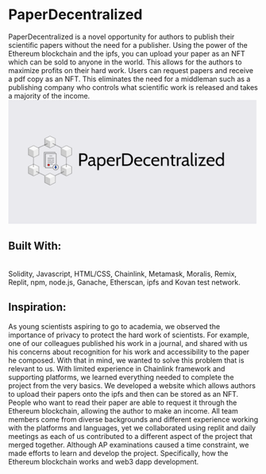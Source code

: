 # PaperDecentralized
PaperDecentralized is a novel opportunity for authors to publish their scientific papers without the need for a publisher. Using the power of the Ethereum blockchain and the ipfs, you can upload your paper as an NFT which can be sold to anyone in the world. This allows for the authors to maximize profits on their hard work. Users can request papers and receive a pdf copy as an NFT. This eliminates the need for a middleman such as a publishing company who controls what scientific work is released and takes a majority of the income.
<br />
<img src="/PD_Logo.png" alt="Logo" width=500/>
<br />
## Built With:
<br />
Solidity, Javascript, HTML/CSS, Chainlink, Metamask, Moralis, Remix, Replit, npm, node.js, Ganache, Etherscan, ipfs and Kovan test network.
<br />

## Inspiration:
As young scientists aspiring to go to academia, we observed the importance of privacy to protect the hard work of scientists. For example, one of our colleagues published his work in a journal, and shared with us his concerns about recognition for his work and accessibility to the paper he composed. With that in mind, we wanted to solve this problem that is relevant to us. With limited experience in Chainlink framework and supporting platforms, we learned everything needed to complete the project from the very basics. We developed a website which allows authors to upload their papers onto the ipfs and then can be stored as an NFT. People who want to read their paper are able to request it through the Ethereum blockchain, allowing the author to make an income. All team members come from diverse backgrounds and different experience working with the platforms and languages, yet we collaborated using replit and daily meetings as each of us contributed to a different aspect of the project that merged together. Although AP examinations caused a time constraint, we made efforts to learn and develop the project. Specifically, how the Ethereum blockchain works and web3 dapp development.
